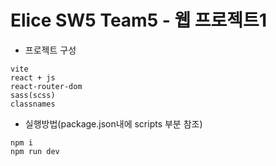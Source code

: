 # Elice SW5 Team5 - 웹 프로젝트1

- 프로젝트 구성

```
vite
react + js
react-router-dom
sass(scss)
classnames
```

- 실행방법(package.json내에 scripts 부분 참조)
```
npm i
npm run dev
```